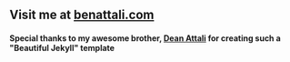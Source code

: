 ## Visit me at [benattali.com](benattali.com)

#### Special thanks to my awesome brother, [Dean Attali](https://github.com/daattali/) for creating such a "Beautiful Jekyll" template
